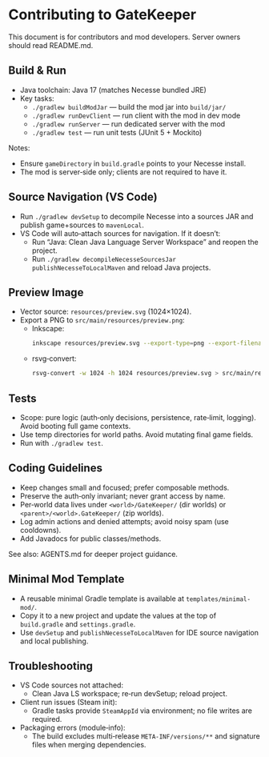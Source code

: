 # Contributing to GateKeeper

This document is for contributors and mod developers. Server owners should read README.md.

## Build & Run
- Java toolchain: Java 17 (matches Necesse bundled JRE)
- Key tasks:
  - `./gradlew buildModJar` — build the mod jar into `build/jar/`
  - `./gradlew runDevClient` — run client with the mod in dev mode
  - `./gradlew runServer` — run dedicated server with the mod
  - `./gradlew test` — run unit tests (JUnit 5 + Mockito)

Notes:
- Ensure `gameDirectory` in `build.gradle` points to your Necesse install.
- The mod is server‑side only; clients are not required to have it.

## Source Navigation (VS Code)
- Run `./gradlew devSetup` to decompile Necesse into a sources JAR and publish game+sources to `mavenLocal`.
- VS Code will auto‑attach sources for navigation. If it doesn’t:
  - Run “Java: Clean Java Language Server Workspace” and reopen the project.
  - Run `./gradlew decompileNecesseSourcesJar publishNecesseToLocalMaven` and reload Java projects.

## Preview Image
- Vector source: `resources/preview.svg` (1024×1024).
- Export a PNG to `src/main/resources/preview.png`:
  - Inkscape:
    ```bash
    inkscape resources/preview.svg --export-type=png --export-filename=src/main/resources/preview.png --export-width=1024 --export-height=1024
    ```
  - rsvg‑convert:
    ```bash
    rsvg-convert -w 1024 -h 1024 resources/preview.svg > src/main/resources/preview.png
    ```

## Tests
- Scope: pure logic (auth‑only decisions, persistence, rate‑limit, logging). Avoid booting full game contexts.
- Use temp directories for world paths. Avoid mutating final game fields.
- Run with `./gradlew test`.

## Coding Guidelines
- Keep changes small and focused; prefer composable methods.
- Preserve the auth‑only invariant; never grant access by name.
- Per‑world data lives under `<world>/GateKeeper/` (dir worlds) or `<parent>/<world>.GateKeeper/` (zip worlds).
- Log admin actions and denied attempts; avoid noisy spam (use cooldowns).
- Add Javadocs for public classes/methods.

See also: AGENTS.md for deeper project guidance.

## Minimal Mod Template
- A reusable minimal Gradle template is available at `templates/minimal-mod/`.
- Copy it to a new project and update the values at the top of `build.gradle` and `settings.gradle`.
- Use `devSetup` and `publishNecesseToLocalMaven` for IDE source navigation and local publishing.

## Troubleshooting
- VS Code sources not attached:
  - Clean Java LS workspace; re‑run devSetup; reload project.
- Client run issues (Steam init):
  - Gradle tasks provide `SteamAppId` via environment; no file writes are required.
- Packaging errors (module‑info):
  - The build excludes multi‑release `META‑INF/versions/**` and signature files when merging dependencies.
